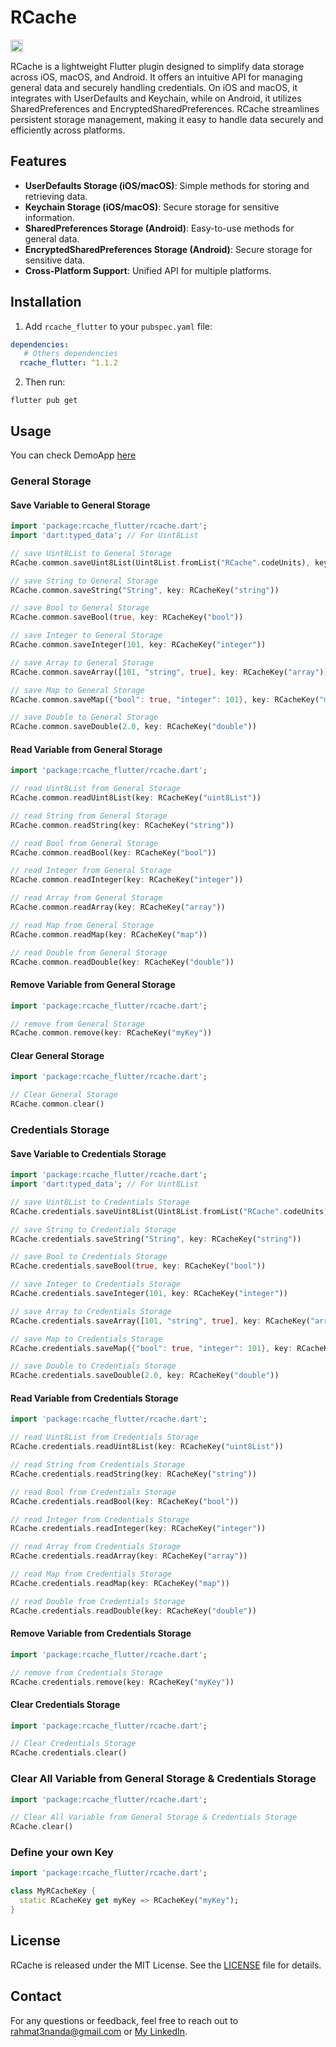 # RCache

[<img src="https://pub.dev/static/hash-l15m0lvm/img/pub-dev-logo.svg" alt="pub logo" height="20">](https://pub.dev/packages/rcache_flutter)

RCache is a lightweight Flutter plugin designed to simplify data storage across iOS, macOS, and Android. It offers an intuitive API for managing general data and securely handling credentials. On iOS and macOS, it integrates with UserDefaults and Keychain, while on Android, it utilizes SharedPreferences and EncryptedSharedPreferences. RCache streamlines persistent storage management, making it easy to handle data securely and efficiently across platforms.

## Features

- **UserDefaults Storage (iOS/macOS)**: Simple methods for storing and retrieving data.
- **Keychain Storage (iOS/macOS)**: Secure storage for sensitive information.
- **SharedPreferences Storage (Android)**: Easy-to-use methods for general data.
- **EncryptedSharedPreferences Storage (Android)**: Secure storage for sensitive data.
- **Cross-Platform Support**: Unified API for multiple platforms.

## Installation

1. Add `rcache_flutter` to your `pubspec.yaml` file:
```yaml
dependencies:
   # Others dependencies
  rcache_flutter: ^1.1.2
```
2. Then run:
```shell
flutter pub get
```

## Usage

You can check DemoApp [here](https://github.com/rahmat3nanda/RCache-Flutter-Demo-App.git)

### General Storage

#### Save Variable to General Storage

```dart
import 'package:rcache_flutter/rcache.dart';
import 'dart:typed_data'; // For Uint8List

// save Uint8List to General Storage
RCache.common.saveUint8List(Uint8List.fromList("RCache".codeUnits), key: RCacheKey("uint8List"))

// save String to General Storage
RCache.common.saveString("String", key: RCacheKey("string"))

// save Bool to General Storage
RCache.common.saveBool(true, key: RCacheKey("bool"))

// save Integer to General Storage
RCache.common.saveInteger(101, key: RCacheKey("integer"))

// save Array to General Storage
RCache.common.saveArray([101, "string", true], key: RCacheKey("array"))

// save Map to General Storage
RCache.common.saveMap({"bool": true, "integer": 101}, key: RCacheKey("map"))

// save Double to General Storage
RCache.common.saveDouble(2.0, key: RCacheKey("double"))
```

#### Read Variable from General Storage

```dart
import 'package:rcache_flutter/rcache.dart';

// read Uint8List from General Storage
RCache.common.readUint8List(key: RCacheKey("uint8List"))

// read String from General Storage
RCache.common.readString(key: RCacheKey("string"))

// read Bool from General Storage
RCache.common.readBool(key: RCacheKey("bool"))

// read Integer from General Storage
RCache.common.readInteger(key: RCacheKey("integer"))

// read Array from General Storage
RCache.common.readArray(key: RCacheKey("array"))

// read Map from General Storage
RCache.common.readMap(key: RCacheKey("map"))

// read Double from General Storage
RCache.common.readDouble(key: RCacheKey("double"))
```

#### Remove Variable from General Storage

```dart
import 'package:rcache_flutter/rcache.dart';

// remove from General Storage
RCache.common.remove(key: RCacheKey("myKey"))
```

#### Clear General Storage

```dart
import 'package:rcache_flutter/rcache.dart';

// Clear General Storage
RCache.common.clear()
```

### Credentials Storage

#### Save Variable to Credentials Storage

```dart
import 'package:rcache_flutter/rcache.dart';
import 'dart:typed_data'; // For Uint8List

// save Uint8List to Credentials Storage
RCache.credentials.saveUint8List(Uint8List.fromList("RCache".codeUnits), key: RCacheKey("uint8List"))

// save String to Credentials Storage
RCache.credentials.saveString("String", key: RCacheKey("string"))

// save Bool to Credentials Storage
RCache.credentials.saveBool(true, key: RCacheKey("bool"))

// save Integer to Credentials Storage
RCache.credentials.saveInteger(101, key: RCacheKey("integer"))

// save Array to Credentials Storage
RCache.credentials.saveArray([101, "string", true], key: RCacheKey("array"))

// save Map to Credentials Storage
RCache.credentials.saveMap({"bool": true, "integer": 101}, key: RCacheKey("map"))

// save Double to Credentials Storage
RCache.credentials.saveDouble(2.0, key: RCacheKey("double"))
```

#### Read Variable from Credentials Storage

```dart
import 'package:rcache_flutter/rcache.dart';

// read Uint8List from Credentials Storage
RCache.credentials.readUint8List(key: RCacheKey("uint8List"))

// read String from Credentials Storage
RCache.credentials.readString(key: RCacheKey("string"))

// read Bool from Credentials Storage
RCache.credentials.readBool(key: RCacheKey("bool"))

// read Integer from Credentials Storage
RCache.credentials.readInteger(key: RCacheKey("integer"))

// read Array from Credentials Storage
RCache.credentials.readArray(key: RCacheKey("array"))

// read Map from Credentials Storage
RCache.credentials.readMap(key: RCacheKey("map"))

// read Double from Credentials Storage
RCache.credentials.readDouble(key: RCacheKey("double"))
```

#### Remove Variable from Credentials Storage

```dart
import 'package:rcache_flutter/rcache.dart';

// remove from Credentials Storage
RCache.credentials.remove(key: RCacheKey("myKey"))
```

#### Clear Credentials Storage

```dart
import 'package:rcache_flutter/rcache.dart';

// Clear Credentials Storage
RCache.credentials.clear()
```

### Clear All Variable from General Storage & Credentials Storage

```dart
import 'package:rcache_flutter/rcache.dart';

// Clear All Variable from General Storage & Credentials Storage
RCache.clear()
```

### Define your own Key

```dart
import 'package:rcache_flutter/rcache.dart';

class MyRCacheKey {
  static RCacheKey get myKey => RCacheKey("myKey");
}
```

## License
RCache is released under the MIT License. See the [LICENSE](https://github.com/rahmat3nanda/RCache-Flutter?tab=MIT-1-ov-file) file for details.

## Contact
For any questions or feedback, feel free to reach out to [rahmat3nanda@gmail.com](mailto:rahmat3nanda@gmail.com) or [My LinkedIn](https://www.linkedin.com/in/rahmat-trinanda/).
